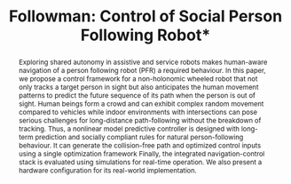 ---
layout: project-page-new
title: "Followman: Control of Social Person Following Robot*"
authors:
  - name: Avijit Kumar Ashe
    sup: 1
  - name: K. Madhava Krishna
    sup: 1
affiliations:
  - name: IIIT Hyderabad, India
    link: https://robotics.iiit.ac.in
    sup: 1
permalink: /publications/2021/Avijit_Followman/
abstract: "Exploring shared autonomy in assistive and service robots makes human-aware navigation of a person following robot (PFR) a required behaviour. In this paper, we propose a control framework for a non-holonomic wheeled robot that not only tracks a target person in sight but also anticipates the human movement patterns to predict the future sequence of its path when the person is out of sight. Human beings form a
crowd and can exhibit complex random movement compared to vehicles while indoor environments with intersections can pose serious challenges for long-distance path-following without the breakdown of tracking. Thus, a nonlinear model predictive controller is designed with long-term prediction and socially compliant rules for natural person-following behaviour. It can generate the collision-free path and optimized control inputs using a single optimization framework Finally, the integrated navigation-control stack is evaluated using simulations for real-time operation. We also present a hardware configuration for its real-world implementation."
paper: https://ieeexplore.ieee.org/stamp/stamp.jsp?tp=&arnumber=9564950
# supplement: https://robotics.iiit.ac.in/publications/2020/deep-mpc-for-visual-servoing/supplementary.pdf
# video: https://robotics.iiit.ac.in/publications/2020/deep-mpc-for-visual-servoing/video.mp4
# iframe: https://www.youtube.com/embed/jhjskX4FQwA

---